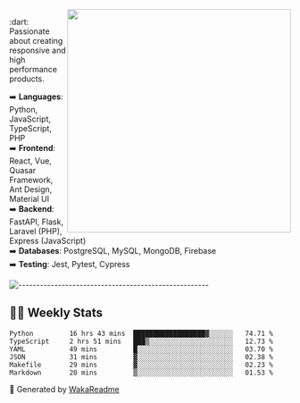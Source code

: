 <img src="https://github-readme-stats.vercel.app/api?username=iguit0&show_icons=true&include_all_commits=true&count_private=true&theme=dracula" min-width="400px" max-width="400px" width="400px" align="right" />

<p align="left"> 
  :dart: Passionate about creating responsive and high performance products.
</p>

<p align="left">
  ➡️ <strong>Languages</strong>: Python, JavaScript, TypeScript, PHP<br>
  ➡️ <strong>Frontend</strong>: React, Vue, Quasar Framework, Ant Design, Material UI<br>
  ➡️ <strong>Backend</strong>: FastAPI, Flask, Laravel (PHP), Express (JavaScript)<br>
  ➡️ <strong>Databases</strong>: PostgreSQL, MySQL, MongoDB, Firebase<br>
  ➡️ <strong>Testing</strong>: Jest, Pytest, Cypress<br>
</p>

![-----------------------------------------------------](https://raw.githubusercontent.com/andreasbm/readme/master/assets/lines/vintage.png)

## :man_technologist: Weekly Stats
<!--START_SECTION:waka-->

```text
Python         16 hrs 43 mins  ██████████████████▓░░░░░░   74.71 %
TypeScript     2 hrs 51 mins   ███▒░░░░░░░░░░░░░░░░░░░░░   12.73 %
YAML           49 mins         █░░░░░░░░░░░░░░░░░░░░░░░░   03.70 %
JSON           31 mins         ▓░░░░░░░░░░░░░░░░░░░░░░░░   02.38 %
Makefile       29 mins         ▓░░░░░░░░░░░░░░░░░░░░░░░░   02.23 %
Markdown       20 mins         ▒░░░░░░░░░░░░░░░░░░░░░░░░   01.53 %
```

<!--END_SECTION:waka-->

🚀 Generated by [WakaReadme](https://github.com/athul/waka-readme)
